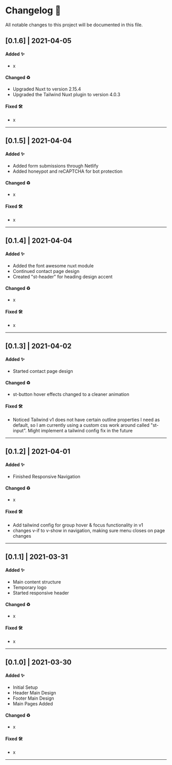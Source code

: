 # Changelog 📝

All notable changes to this project will be documented in this file.

## [0.1.6] | 2021-04-05

#### Added ✨

- x

#### Changed ♻

- Upgraded Nuxt to version 2.15.4
- Upgraded the Tailwind Nuxt plugin to version 4.0.3

#### Fixed 🛠

- x

---

## [0.1.5] | 2021-04-04

#### Added ✨

- Added form submissions through Netlify
- Added honeypot and reCAPTCHA for bot protection

#### Changed ♻

- x

#### Fixed 🛠

- x

---

## [0.1.4] | 2021-04-04

#### Added ✨

- Added the font awesome nuxt module
- Continued contact page design
- Created "st-header" for heading design accent

#### Changed ♻

- x

#### Fixed 🛠

- x

---

## [0.1.3] | 2021-04-02

#### Added ✨

- Started contact page design

#### Changed ♻

- st-button hover effects changed to a cleaner animation

#### Fixed 🛠

- Noticed Tailwind v1 does not have certain outline properties I need as default, so I am currently using a custom css work around called "st-input". Might implement a tailwind config fix in the future

---

## [0.1.2] | 2021-04-01

#### Added ✨

- Finished Responsive Navigation

#### Changed ♻

- x

#### Fixed 🛠

- Add tailwind config for group hover & focus functionality in v1
- changes v-if to v-show in navigation, making sure menu closes on page changes

---

## [0.1.1] | 2021-03-31

#### Added ✨

- Main content structure
- Temporary logo
- Started responsive header

#### Changed ♻

- x

#### Fixed 🛠

- x

---

## [0.1.0] | 2021-03-30

#### Added ✨

- Initial Setup
- Header Main Design
- Footer Main Design
- Main Pages Added

#### Changed ♻

- x

#### Fixed 🛠

- x

---

